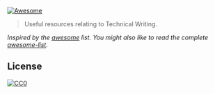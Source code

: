[![Awesome](https://cdn.rawgit.com/sindresorhus/awesome/d7305f38d29fed78fa85652e3a63e154dd8e8829/media/badge.svg)](https://github.com/sindresorhus/awesome)

> Useful resources relating to Technical Writing. 

*Inspired by the [awesome](https://github.com/sindresorhus/awesome) list. You might also like to read the complete [awesome-list](https://github.com/sindresorhus/awesome).*

## License

[![CC0](http://mirrors.creativecommons.org/presskit/buttons/88x31/svg/cc-zero.svg)](https://creativecommons.org/publicdomain/zero/1.0/)
